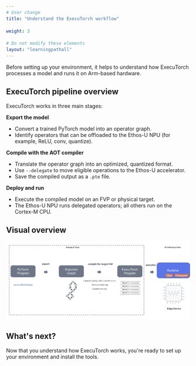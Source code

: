```yaml
---
# User change
title: "Understand the ExecuTorch workflow"

weight: 3

# Do not modify these elements
layout: "learningpathall"
---
```


Before setting up your environment, it helps to understand how ExecuTorch processes a model and runs it on Arm-based hardware.

## ExecuTorch pipeline overview

ExecuTorch works in three main stages:

**Export the model**

   - Convert a trained PyTorch model into an operator graph.
   - Identify operators that can be offloaded to the Ethos-U NPU (for example, ReLU, conv, quantize).

**Compile with the AOT compiler**

   - Translate the operator graph into an optimized, quantized format.
   - Use `--delegate` to move eligible operations to the Ethos-U accelerator.
   - Save the compiled output as a `.pte` file.

**Deploy and run**

   - Execute the compiled model on an FVP or physical target.
   - The Ethos-U NPU runs delegated operators; all others run on the Cortex-M CPU.

## Visual overview

![How ExecuTorch works](./how-executorch-works-high-level.png)

## What's next?

Now that you understand how ExecuTorch works, you're ready to set up your environment and install the tools.
